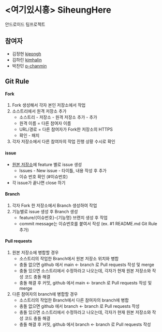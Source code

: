 # <여기있시흥> SiheungHere

안드로이드 팀프로젝트



## 참여자

- 김정현 [kjeongh](https://github.com/kjeongh)
- 김하린 [kimhalin](https://github.com/kimhalin)
- 박찬민 [p-chanmin](https://github.com/p-chanmin)



## Git Rule

#### Fork

1. Fork 생성해서 각자 본인 저장소에서 작업
2. 소스트리에서 원격 저장소 추가
   - 소스트리 - 저장소 - 원격 저장소 추가 - 추가
   - 원격 이름 = 다른 참여자 이름
   - URL/경로 = 다른 참여자가 Fork한 저장소의 HTTPS
   - 확인 - 패치
3. 각자 저장소에서 다른 참여자의 작업 진행 상황 수시로 확인



#### issue

- [원본 저장소](https://github.com/kimhalin/SiheungHere)에 feature 별로 issue 생성
  - Issues - New issue - 타이틀, 내용 작성 후 추가
  - 이슈 번호 확인 (#이슈번호)
- 각 issue가 끝나면 close 하기



#### Branch

1. 각자 Fork 한 저장소에서 Branch 생성하여 작업
2. 기능별로 issue 생성 후 Branch 생성
   - feature/{이슈번호}-{기능명} 브랜치 생성 후 작업
   - commit message는 이슈번호를 붙여서 작성 (ex. #1 README.md Git Rule 추가)



#### Pull requests

1. 원본 저장소에 병합할 경우
   - 소스트리의 작업한 Branch에서 원본 저장소 위치와 병합
   - 충돌 없으면 github 에서 main <- branch 로 Pull requests 작성 및 merge
   - 충돌 있으면 소스트리에서 수정하라고 나오는데, 각자가 현재 원본 저장소와 작성 코드 충돌 해결
   - 충돌 해결 후 커밋, github 에서 main <- branch 로 Pull requests 작성 및 merge
2. 다른 참여자의 branch에 병합할 경우
   - 소스트리의 작업한 Branch에서 다른 참여자의 branch에 병합
   - 충돌 없으면 github 에서 branch <- branch 로 Pull requests 작성
   - 충돌 있으면 소스트리에서 수정하라고 나오는데, 각자가 현재 원본 저장소와 작성 코드 충돌 해결
   - 충돌 해결 후 커밋, github 에서 branch <- branch 로 Pull requests 작성

